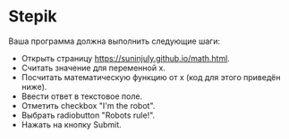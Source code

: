 # Stepik

Ваша программа должна выполнить следующие шаги:

- Открыть страницу https://suninjuly.github.io/math.html.
- Считать значение для переменной x.
- Посчитать математическую функцию от x (код для этого приведён ниже).
- Ввести ответ в текстовое поле.
- Отметить checkbox "I'm the robot".
- Выбрать radiobutton "Robots rule!".
- Нажать на кнопку Submit.

